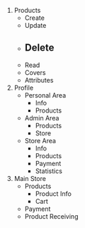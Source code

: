 1. Products
    - Create
    - Update
    - Delete
      - 
    - Read
    - Covers
    - Attributes
2. Profile
    - Personal Area
      - Info
      - Products
    - Admin Area
      - Products
      - Store
    - Store Area
      - Info
      - Products
      - Payment
      - Statistics
3. Main Store
    - Products
      - Product Info
      - Cart
    - Payment
    - Product Receiving